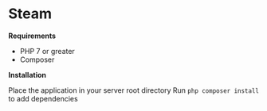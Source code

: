 # Steam
**Requirements**

- PHP 7 or greater
 - Composer

**Installation**

Place the application in your server root directory
Run `php composer install` to add dependencies